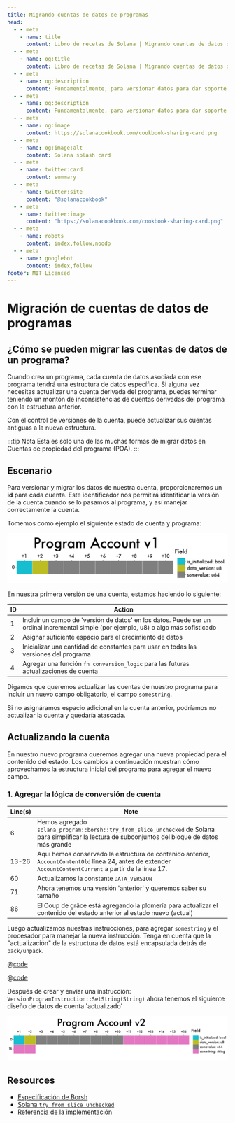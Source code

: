 ```yaml
---
title: Migrando cuentas de datos de programas
head:
  - - meta
    - name: title
      content: Libro de recetas de Solana | Migrando cuentas de datos de programas
  - - meta
    - name: og:title
      content: Libro de recetas de Solana | Migrando cuentas de datos de programas
  - - meta
    - name: og:description
      content: Fundamentalmente, para versionar datos para dar soporte a una migración significa crear una referencia única para una colección de datos. Esta referencia puede tomar la forma de una consulta, un ID o también comúnmente un identificador de fecha y hora. Aprende sobre Serialización y más ingredientes para tu plato en el Libro de recetas de Solana.
  - - meta
    - name: og:description
      content: Fundamentalmente, para versionar datos para dar soporte a una migración significa crear una referencia única para una colección de datos. Esta referencia puede tomar la forma de una consulta, un ID o también comúnmente un identificador de fecha y hora. Aprende sobre Serialización y más ingredientes para tu plato en el Libro de recetas de Solana.
  - - meta
    - name: og:image
      content: https://solanacookbook.com/cookbook-sharing-card.png
  - - meta
    - name: og:image:alt
      content: Solana splash card
  - - meta
    - name: twitter:card
      content: summary
  - - meta
    - name: twitter:site
      content: "@solanacookbook"
  - - meta
    - name: twitter:image
      content: "https://solanacookbook.com/cookbook-sharing-card.png"
  - - meta
    - name: robots
      content: index,follow,noodp
  - - meta
    - name: googlebot
      content: index,follow
footer: MIT Licensed
---
```


# Migración de cuentas de datos de programas

## ¿Cómo se pueden migrar las cuentas de datos de un programa?

Cuando crea un programa, cada cuenta de datos asociada con ese
programa tendrá una estructura de datos específica. Si alguna vez necesitas
actualizar una cuenta derivada del programa, puedes terminar teniendo un montón
de inconsistencias de cuentas derivadas del programa con la estructura anterior.

Con el control de versiones de la cuenta, puede actualizar sus cuentas antiguas a
la nueva estructura.

:::tip Nota
Esta es solo una de las muchas formas de migrar datos en Cuentas de propiedad del programa (POA).
:::

## Escenario

Para versionar y migrar los datos de nuestra cuenta, proporcionaremos un **id** para cada
cuenta. Este identificador nos permitirá identificar la versión de la cuenta cuando
se lo pasamos al programa, y ​​así manejar correctamente la cuenta.

Tomemos como ejemplo el siguiente estado de cuenta y programa:

<img src="./data-migration/pav1.png" alt="Program Account v1">

<SolanaCodeGroup>
  <SolanaCodeGroupItem title="Account" active>

  <template v-slot:default>

@[code](@/code/data-migration/account-v0.en.rs)

  </template>

  <template v-slot:preview>

@[code](@/code/data-migration/account-v0.preview.en.rs)

  </template>

  </SolanaCodeGroupItem>

<SolanaCodeGroupItem title="Instruction" active>

  <template v-slot:default>

@[code](@/code/data-migration/rust.instruction.en.rs)

  </template>

  <template v-slot:preview>

@[code](@/code/data-migration/rust.instruction.preview.en.rs)

  </template>

  </SolanaCodeGroupItem>

<SolanaCodeGroupItem title="Processor" active>

  <template v-slot:default>

@[code](@/code/data-migration/rust.processor.en.rs)

  </template>

  <template v-slot:preview>

@[code](@/code/data-migration/rust.processor.preview.en.rs)

  </template>

  </SolanaCodeGroupItem>

</SolanaCodeGroup>

En nuestra primera versión de una cuenta, estamos haciendo lo siguiente:

| ID | Action |
| - | - |
|1| Incluir un campo de 'versión de datos' en los datos. Puede ser un ordinal incremental simple (por ejemplo, u8) o algo más sofisticado
|2| Asignar suficiente espacio para el crecimiento de datos
|3| Inicializar una cantidad de constantes para usar en todas las versiones del programa
|4| Agregar una función `fn conversion_logic` para las futuras actualizaciones de cuenta

Digamos que queremos actualizar las cuentas de nuestro programa para incluir
un nuevo campo obligatorio, el campo `somestring`.

Si no asignáramos espacio adicional en la cuenta anterior, podríamos
no actualizar la cuenta y quedaría atascada.

## Actualizando la cuenta

En nuestro nuevo programa queremos agregar una nueva propiedad para el contenido del estado.
Los cambios a continuación muestran cómo aprovechamos la estructura inicial del programa para agregar el nuevo campo.

### 1. Agregar la lógica de conversión de cuenta

<SolanaCodeGroup>
  <SolanaCodeGroupItem title="Account">

  <template v-slot:default>

@[code](@/code/data-migration/account-v1.en.rs)

  </template>

  <template v-slot:preview>

@[code](@/code/data-migration/account-v1.preview.en.rs)

  </template>

  </SolanaCodeGroupItem>
</SolanaCodeGroup>

| Line(s) | Note |
| ------- | - |
| 6 | Hemos agregado `solana_program::borsh::try_from_slice_unchecked` de Solana para simplificar la lectura de subconjuntos del bloque de datos más grande
| 13-26| Aquí hemos conservado la estructura de contenido anterior, `AccountContentOld` línea 24, antes de extender `AccountContentCurrent` a partir de la línea 17.
| 60 | Actualizamos la constante `DATA_VERSION`
| 71 | Ahora tenemos una versión 'anterior' y queremos saber su tamaño
| 86 | El Coup de grâce está agregando la plomería para actualizar el contenido del estado anterior al estado nuevo (actual)

Luego actualizamos nuestras instrucciones, para agregar `somestring` y el procesador para manejar la nueva instrucción. Tenga en cuenta que la "actualización" de la estructura de datos está encapsulada detrás de `pack/unpack`.

<CodeGroup>
  <CodeGroupItem title="Instruction">

@[code](@/code/data-migration/rust.instruction1.en.rs)

  </CodeGroupItem>

  <CodeGroupItem title="Processor">

@[code](@/code/data-migration/rust.processor1.en.rs)

  </CodeGroupItem>
</CodeGroup>

Después de crear y enviar una instrucción: `VersionProgramInstruction::SetString(String)` ahora tenemos el siguiente diseño de datos de cuenta 'actualizado'

<img src="./data-migration/pav2.png" alt="Program Account v2">

## Resources

* [Especificación de Borsh](https://borsh.io/)
* [Solana `try_from_slice_unchecked`](https://github.com/solana-labs/solana/blob/master/sdk/program/src/borsh.rs#L67)
* [Referencia de la implementación](https://github.com/FrankC01/versioning-solana)